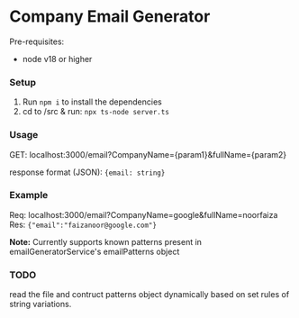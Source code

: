 # Company Email Generator

Pre-requisites:
- node v18 or higher

### Setup

1. Run `npm i` to install the dependencies
2. cd to /src & run: `npx ts-node server.ts`

### Usage

GET: localhost:3000/email?CompanyName={param1}&fullName={param2}

response format (JSON): `{email: string}`

### Example

Req: localhost:3000/email?CompanyName=google&fullName=noorfaiza
Res: `{"email":"faizanoor@google.com"}`

**Note:** Currently supports known patterns present in emailGeneratorService's emailPatterns object

### TODO

read the file and contruct patterns object dynamically based on set rules of string variations.

